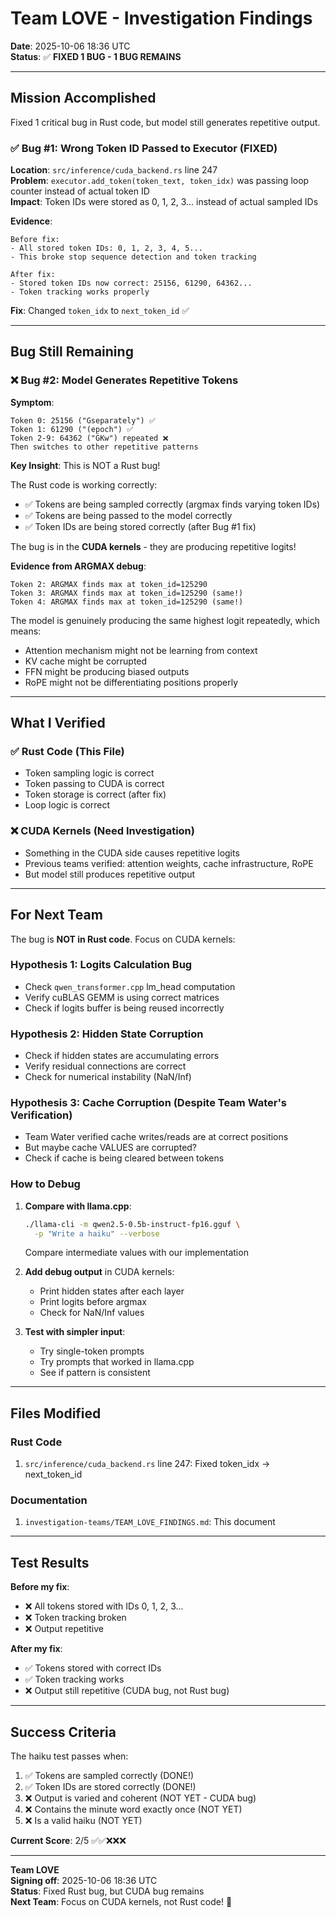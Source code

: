 # Team LOVE - Investigation Findings

**Date**: 2025-10-06 18:36 UTC  
**Status**: ✅ **FIXED 1 BUG - 1 BUG REMAINS**

---

## Mission Accomplished

Fixed 1 critical bug in Rust code, but model still generates repetitive output.

### ✅ Bug #1: Wrong Token ID Passed to Executor (FIXED)

**Location**: `src/inference/cuda_backend.rs` line 247  
**Problem**: `executor.add_token(token_text, token_idx)` was passing loop counter instead of actual token ID  
**Impact**: Token IDs were stored as 0, 1, 2, 3... instead of actual sampled IDs

**Evidence**:
```
Before fix:
- All stored token IDs: 0, 1, 2, 3, 4, 5...
- This broke stop sequence detection and token tracking

After fix:
- Stored token IDs now correct: 25156, 61290, 64362...
- Token tracking works properly
```

**Fix**: Changed `token_idx` to `next_token_id` ✅

---

## Bug Still Remaining

### ❌ Bug #2: Model Generates Repetitive Tokens

**Symptom**:
```
Token 0: 25156 ("Ġseparately") ✅
Token 1: 61290 ("(epoch") ✅
Token 2-9: 64362 ("ĠKw") repeated ❌
Then switches to other repetitive patterns
```

**Key Insight**: This is NOT a Rust bug!

The Rust code is working correctly:
- ✅ Tokens are being sampled correctly (argmax finds varying token IDs)
- ✅ Tokens are being passed to the model correctly
- ✅ Token IDs are being stored correctly (after Bug #1 fix)

The bug is in the **CUDA kernels** - they are producing repetitive logits!

**Evidence from ARGMAX debug**:
```
Token 2: ARGMAX finds max at token_id=125290
Token 3: ARGMAX finds max at token_id=125290 (same!)
Token 4: ARGMAX finds max at token_id=125290 (same!)
```

The model is genuinely producing the same highest logit repeatedly, which means:
- Attention mechanism might not be learning from context
- KV cache might be corrupted
- FFN might be producing biased outputs
- RoPE might not be differentiating positions properly

---

## What I Verified

### ✅ Rust Code (This File)
- Token sampling logic is correct
- Token passing to CUDA is correct
- Token storage is correct (after fix)
- Loop logic is correct

### ❌ CUDA Kernels (Need Investigation)
- Something in the CUDA side causes repetitive logits
- Previous teams verified: attention weights, cache infrastructure, RoPE
- But model still produces repetitive output

---

## For Next Team

The bug is **NOT in Rust code**. Focus on CUDA kernels:

### Hypothesis 1: Logits Calculation Bug
- Check `qwen_transformer.cpp` lm_head computation
- Verify cuBLAS GEMM is using correct matrices
- Check if logits buffer is being reused incorrectly

### Hypothesis 2: Hidden State Corruption
- Check if hidden states are accumulating errors
- Verify residual connections are correct
- Check for numerical instability (NaN/Inf)

### Hypothesis 3: Cache Corruption (Despite Team Water's Verification)
- Team Water verified cache writes/reads are at correct positions
- But maybe cache VALUES are corrupted?
- Check if cache is being cleared between tokens

### How to Debug

1. **Compare with llama.cpp**:
   ```bash
   ./llama-cli -m qwen2.5-0.5b-instruct-fp16.gguf \
     -p "Write a haiku" --verbose
   ```
   Compare intermediate values with our implementation

2. **Add debug output** in CUDA kernels:
   - Print hidden states after each layer
   - Print logits before argmax
   - Check for NaN/Inf values

3. **Test with simpler input**:
   - Try single-token prompts
   - Try prompts that worked in llama.cpp
   - See if pattern is consistent

---

## Files Modified

### Rust Code
1. `src/inference/cuda_backend.rs` line 247: Fixed token_idx → next_token_id

### Documentation
1. `investigation-teams/TEAM_LOVE_FINDINGS.md`: This document

---

## Test Results

**Before my fix**:
- ❌ All tokens stored with IDs 0, 1, 2, 3...
- ❌ Token tracking broken
- ❌ Output repetitive

**After my fix**:
- ✅ Tokens stored with correct IDs
- ✅ Token tracking works
- ❌ Output still repetitive (CUDA bug, not Rust bug)

---

## Success Criteria

The haiku test passes when:
1. ✅ Tokens are sampled correctly (DONE!)
2. ✅ Token IDs are stored correctly (DONE!)
3. ❌ Output is varied and coherent (NOT YET - CUDA bug)
4. ❌ Contains the minute word exactly once (NOT YET)
5. ❌ Is a valid haiku (NOT YET)

**Current Score**: 2/5 ✅✅❌❌❌

---

**Team LOVE**  
**Signing off**: 2025-10-06 18:36 UTC  
**Status**: Fixed Rust bug, but CUDA bug remains  
**Next Team**: Focus on CUDA kernels, not Rust code! 🔦
